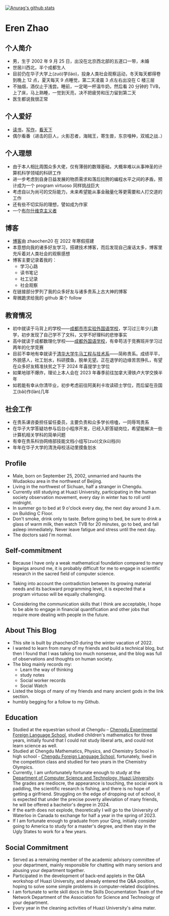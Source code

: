 [![Anurag's github stats](https://github-readme-stats.vercel.app/api?username=zhaochenyang20)](https://github.com/anuraghazra/github-readme-stats)

# **Eren Zhao**

## 个人简介

- 男，生于 2002 年 9 月 25 日，出没在北京西北部的五道口一带，未婚
- 世居川西北，半个成都生人
- 目前仍在华子大学上(zuò)学(láo)，投身人类社会观察运动，冬天每天都得卷到晚上 12 点，夏天每天 9 点睡觉，第二天凌晨 3 点左右出没在 C 楼三层
- 不抽烟，酒仅止于浅尝。睡前，一定喝一杯温牛奶，然后看 20 分钟的 TVB，上了床，马上熟睡，一觉到天亮，决不把疲劳和压力留到第二天
- 医生都说我很正常

## 个人爱好
- [读书](https://zhaochenyang20.github.io/categories/%E4%B9%A6%E6%91%98/)，[写作](https://zhaochenyang20.github.io/categories/%E5%BF%83%E5%BF%83%E5%BF%B5%E5%BF%B5/)，[看天下](https://zhaochenyang20.github.io/categories/%E5%8D%9A%E6%96%87/)
- 偶尔看番（进击的巨人，火影忍者，海贼王，寄生兽，东京喰种，双城之战..）

## 个人理想

- 由于本人相比周围众多大佬，仅有薄弱的数理基础，大概率难以从事神圣的计算机科学领域的科研工作
- 进一步考虑到自身日益发展的物质需求和落后拉胯的编程水平之间的矛盾，预计成为一个 program virtuoso 同样挑战巨大
- 考虑自以为尚可的交际能力，未来希望能从事金融量化等更需要和人打交道的工作
- 还有些不切实际的理想，譬如成为作家
- 一个[布尔什维克主义者](https://zhaochenyang20.github.io/pdf/%E6%88%91%E4%BB%AC%E7%9A%84%E4%BC%9F%E5%A4%A7%E4%B8%8E%E6%B8%BA%E5%B0%8F.pdf)

## 博客

- [博客](https://zhaochenyang20.github.io/)由 zhaochen20 在 2022 年寒假搭建
- 本意想向我的诸多好友学习，搭建技术博客，而后发现自己废话太多，博客里充斥着对人类社会的观察感想
- 博客主要记录着我的：
  - 学习心路
  - 读书笔记
  - 社工记录
  - 社会观察
- 在链接部分罗列了我的众多好友与诸多贵系上古大神的博客
- 卑微跪求给我的 github 来个 follow

## 教育情况

- 初中就读于马背上的学校——[成都市市实验外国语学校](http://www.cefls.cn/)，学习过三年少儿数学，初步发现了自己学不了文科，又学不好理科的悲惨事实
- 高中就读于成都数理化学校——[成都外国语学校](http://www.cfls.net.cn/)，有幸苟活于竞赛班并学习过两年的化学竞赛
- 目前不幸地有幸就读于[清华大学牛马工程与技术系](https://www.cs.tsinghua.edu.cn/)——简称贵系。成绩平平，外貌感人，社工划水，科研摸鱼，脱单无望。正在退学的边缘苦苦挣扎，有望在众多好友精准扶贫之下于 2024 年喜提学士学位
- 如果地球不爆炸，理论上本人会在 2023 年春季前往加拿大滑铁卢大学交换半年
- 如若能有幸从你清毕业，初步考虑前往阿美利卡攻读硕士学位，而后留在丑国工(bǎi)作(làn)几年

## 社会工作

- 在贵系课咨委担任留任委员，主要负责和众多学长唠嗑，一同辱骂贵系
- 在华子大学答疑坊参与后台小程序开发，已经入职答疑岗位，希望能解决一些计算机相关学科的简单问题
- 有幸在贵系科协网络部技能文档小组写(zuò)文(kǔ)档(lì)
- 年年在华子大学的清洗母校活动里摸鱼划水

## Profile

- Male, born on September 25, 2002, unmarried and haunts the Wudaokou area in the northwest of Beijing.
- Living in the northwest of Sichuan, half a stranger in Chengdu.
- Currently still studying at Huazi University, participating in the human society observation movement, every day in winter has to roll until midnight.
- In summer go to bed at 9 o'clock every day, the next day around 3 a.m. on Building C Floor.
- Don't smoke, drink only to taste. Before going to bed, be sure to drink a glass of warm milk, then watch TVB for 20 minutes, go to bed, and fall asleep immediately. Never leave fatigue and stress until the next day.
- The doctors said I'm normal.

## Self-commitment

- Because I have only a weak mathematical foundation compared to many bigwigs around me, it is probably difficult for me to engage in scientific research in the sacred field of computer science.

- Taking into account the contradiction between its growing material needs and its backward programming level, it is expected that a program virtuoso will be equally challenging.

- Considering the communication skills that I think are acceptable, I hope to be able to engage in financial quantification and other jobs that require more dealing with people in the future.

## About This Blog

- This site is built by zhaochen20 during the winter vacation of 2022.
- I wanted to learn from many of my friends and build a technical blog, but then I found that I was talking too much nonsense, and the blog was full of observations and thoughts on human society.
- The blog mainly records my:
  - Learn the way of thinking
  - study notes
  - Social worker records
  - Social Watch
- Listed the blogs of many of my friends and many ancient gods in the link section.
- humbly begging for a follow to my Github.

## Education

- Studied at the equestrian school at Chengdu – [Chengdu Experimental Foreign Language School](http://www.cefls.cn/), studied children's mathematics for three years, initially found that I could not study liberal arts, and could not learn science as well.
- Studied at Chengdu Mathematics, Physics, and Chemistry School in high school - [Chengdu Foreign Language School](http://www.cfls.net.cn/), fortunately, lived in the competition class and studied for two years in the Chemistry Olympics.
- Currently, I am unfortunately fortunate enough to study at the [Department of Computer Science and Technology, Huazi University](https://www.cs.tsinghua.edu.cn/). The grades are mediocre, the appearance is touching, the social work is paddling, the scientific research is fishing, and there is no hope of getting a girlfriend. Struggling on the edge of dropping out of school, it is expected that under the precise poverty alleviation of many friends, he will be offered a bachelor's degree in 2024.
- If the earth does not explode, theoretically I will go to the University of Waterloo in Canada to exchange for half a year in the spring of 2023.
- If I am fortunate enough to graduate from your Qing, initially consider going to America to study for a master's degree, and then stay in the Ugly States to work for a few years.

## Social Commitment

- Served as a remaining member of the academic advisory committee of your department, mainly responsible for chatting with many seniors and abusing your department together.
- Participated in the development of back-end applets in the Q&A workshop of Huazi University, and already entered the Q&A position, hoping to solve some simple problems in computer-related disciplines.
- I am fortunate to write skill docs in the Skills Documentation Team of the Network Department of the Association for Science and Technology of your department.
- Every year in the cleaning activities of Huazi University's alma mater.

